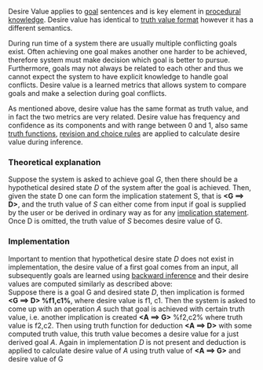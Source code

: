 Desire Value applies to [goal](https://github.com/opennars/opennars/wiki/Sentence:-types,-format) sentences and is key element in [procedural knowledge](https://github.com/opennars/opennars/wiki/Procedural-Inference). Desire value has identical to [truth value format](https://github.com/opennars/opennars/wiki/Truth-Value:-Definition-and-Examples) however it has a different semantics.

During run time of a system there are usually multiple conflicting goals exist. Often achieving one goal makes another one harder to be achieved, therefore system must make decision which goal is better to pursue. Furthermore,  goals may not always be related to each other and thus we cannot expect the system to have explicit knowledge to handle goal conflicts. Desire value is a learned metrics that allows system to compare goals and make a selection during goal conflicts.

As mentioned above, desire value has the same format as truth value, and in fact the two metrics are very related. Desire value has frequency and confidence as its components and with range between 0 and 1, also same [truth functions](https://github.com/opennars/opennars/wiki/Truth-Functions), [revision and choice rules](https://github.com/opennars/opennars/wiki/Revision-and-Choice-Rules) are applied to calculate desire value during inference. 

### Theoretical explanation

Suppose the system is asked to achieve goal _G_, then there should be a hypothetical desired state _D_ of the system after the goal is achieved. Then, given the state D one can form the implication statement S, that is **<G ==> D>**, and the truth value of _S_ can either come from input if goal is supplied by the user or be derived in ordinary way as for any [implication statement](https://github.com/opennars/opennars/wiki/Statements-and-Variables-in-OpenNARS). Once D is omitted, the truth value of _S_  becomes desire value of G. 

### Implementation

Important to mention that hypothetical desire state _D_ does not exist in implementation, the desire value of a first goal comes from an input, all subsequently goals are learned using [backward inference](https://github.com/opennars/opennars/wiki/Backward-Inference-in-OpenNARS) and their desire values are computed similarly as described above: <br/>
Suppose there is a goal G and desired state _D_, then implication is formed **<G ==> D> %f1,c1%**, where desire value is f1, c1. Then the system is asked to come up with an operation _A_ such that goal is achieved with certain truth value, i.e. another implication is created **<A ==> G>** %f2,c2% where truth value is f2,c2. Then using truth function for deduction **<A ==> D>** with some computed truth value, this truth value becomes a desire value for a just derived goal _A_. Again in implementation _D_ is not present and deduction is applied to calculate desire value of _A_ using truth value of **<A ==> G>** and desire value of G


